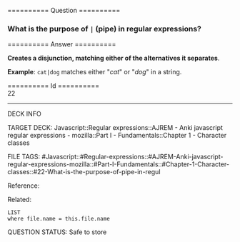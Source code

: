 ========== Question ==========  

### What is the purpose of `|` (pipe) in regular expressions?  

========== Answer ==========  

**Creates a disjunction, matching either of the alternatives it separates**.

**Example**: `cat|dog` matches either "_cat_" or "_dog_" in a string.

========== Id ==========  
22

---

DECK INFO

TARGET DECK: Javascript::Regular expressions::AJREM - Anki javascript regular expressions - mozilla::Part I - Fundamentals::Chapter 1 - Character classes

FILE TAGS: #Javascript::#Regular-expressions::#AJREM-Anki-javascript-regular-expressions-mozilla::#Part-I-Fundamentals::#Chapter-1-Character-classes::#22-What-is-the-purpose-of-pipe-in-regul

Reference:

Related:

```dataview
LIST
where file.name = this.file.name
```


QUESTION STATUS: Safe to store

